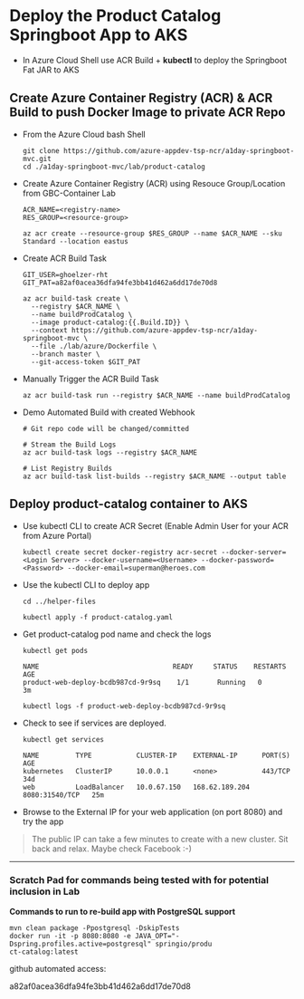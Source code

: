 # Deploy the Product Catalog Springboot App to AKS

* In Azure Cloud Shell use ACR Build + **kubectl** to deploy the Springboot Fat JAR to AKS

## Create Azure Container Registry (ACR) & ACR Build to push Docker Image to private ACR Repo

* From the Azure Cloud bash Shell
  ```
  git clone https://github.com/azure-appdev-tsp-ncr/a1day-springboot-mvc.git
  cd ./a1day-springboot-mvc/lab/product-catalog
  ```

* Create Azure Container Registry (ACR) using Resouce Group/Location from GBC-Container Lab
   ```
   ACR_NAME=<registry-name>
   RES_GROUP=<resource-group>

   az acr create --resource-group $RES_GROUP --name $ACR_NAME --sku Standard --location eastus 
   ```

* Create ACR Build Task
  ```
  GIT_USER=ghoelzer-rht
  GIT_PAT=a82af0acea36dfa94fe3bb41d462a6dd17de70d8

  az acr build-task create \
    --registry $ACR_NAME \
    --name buildProdCatalog \
    --image product-catalog:{{.Build.ID}} \
    --context https://github.com/azure-appdev-tsp-ncr/a1day-springboot-mvc \
    --file ./lab/azure/Dockerfile \
    --branch master \
    --git-access-token $GIT_PAT
  ```

* Manually Trigger the ACR Build Task
  ```
  az acr build-task run --registry $ACR_NAME --name buildProdCatalog
  ```

* Demo Automated Build with created Webhook
  ```
  # Git repo code will be changed/committed
 
  # Stream the Build Logs
  az acr build-task logs --registry $ACR_NAME

  # List Registry Builds
  az acr build-task list-builds --registry $ACR_NAME --output table
  ```
## Deploy product-catalog container to AKS

* Use kubectl CLI to create ACR Secret (Enable Admin User for your ACR from Azure Portal)
  ```
  kubectl create secret docker-registry acr-secret --docker-server=<Login Server> --docker-username=<Username> --docker-password=<Password> --docker-email=superman@heroes.com
  ```
* Use the kubectl CLI to deploy app
    ```
    cd ../helper-files

    kubectl apply -f product-catalog.yaml
    ```

* Get product-catalog pod name and check the logs
    ```
    kubectl get pods

    NAME                                 READY     STATUS    RESTARTS   AGE
    product-web-deploy-bcdb987cd-9r9sq    1/1       Running   0          3m

    kubectl logs -f product-web-deploy-bcdb987cd-9r9sq
    ```


* Check to see if services are deployed.
    ```
    kubectl get services
    
    NAME         TYPE           CLUSTER-IP    EXTERNAL-IP      PORT(S)          AGE
    kubernetes   ClusterIP      10.0.0.1      <none>           443/TCP          34d
    web          LoadBalancer   10.0.67.150   168.62.189.204   8080:31540/TCP   25m
    ```

* Browse to the External IP for your web application (on port 8080) and try the app

> The public IP can take a few minutes to create with a new cluster. Sit back and relax. Maybe check Facebook :-)

--------
### Scratch Pad for commands being tested with for potential inclusion in Lab

**Commands to run to re-build app with PostgreSQL support**
```
mvn clean package -Ppostgresql -DskipTests
docker run -it -p 8080:8080 -e JAVA_OPT="-Dspring.profiles.active=postgresql" springio/produ
ct-catalog:latest
```
github automated access:

a82af0acea36dfa94fe3bb41d462a6dd17de70d8
